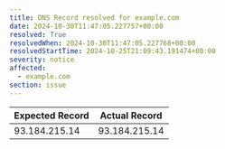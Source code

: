 ```yaml
---
title: DNS Record resolved for example.com
date: 2024-10-30T11:47:05.227757+00:00
resolved: True
resolvedWhen: 2024-10-30T11:47:05.227768+00:00
resolvedStartTime: 2024-10-25T21:09:43.191474+00:00
severity: notice
affected:
  - example.com
section: issue
---
```


| Expected Record  | Actual Record  |
|------------------|----------------|
| 93.184.215.14 | 93.184.215.14 |
